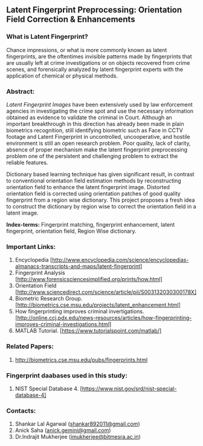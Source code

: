 ## Latent Fingerprint Preprocessing: Orientation Field Correction & Enhancements

### What is Latent Fingerprint?

Chance impressions, or what is more commonly known as latent fingerprints, are the oftentimes invisible patterns made by fingerprints that are usually left at crime investigations or on objects recovered from crime scenes, and forensically analyzed by latent fingerprint experts with the application of chemical or physical methods.

### Abstract:

_Latent Fingerprint Images_ have been extensively used by law enforcement agencies in investigating the crime spot and use the necessary information obtained as evidence to validate the criminal in Court. Although an important breakthrough in this direction has already been made in plain biometrics recognition, still identifying biometric such as Face in CCTV footage and Latent Fingerprint in uncontrolled, uncooperative, and hostile environment is still an open research problem. Poor quality, lack of clarity, absence of proper mechanism make the latent fingerprint preprocessing problem one of the persistent and challenging problem to extract the reliable features. 

Dictionary based learning technique has given significant result, in contrast to conventional orientation field estimation methods by reconstructing orientation field to enhance the latent fingerprint image. Distorted orientation field is corrected using orientation patches of good quality fingerprint from a region wise dictionary. This project proposes a fresh idea to construct the dictionary by region wise to correct the orientation field in a latent image.

**Index-terms:** Fingerprint matching, fingerprint enhancement, latent fingerprint, orientation field, Region Wise dictionary.

### Important Links:

1. Encyclopedia [http://www.encyclopedia.com/science/encyclopedias-almanacs-transcripts-and-maps/latent-fingerprint]
2. Fingerprint Analysis [http://www.forensicsciencesimplified.org/prints/how.html]
3. Orientation Field [http://www.sciencedirect.com/science/article/pii/S003132030300178X]
4. Biometric Research Group. [http://biometrics.cse.msu.edu/projects/latent_enhancement.html] 
5. How fingerprinting improves criminal invertigations. [http://online.ccj.pdx.edu/news-resources/articles/how-fingerprinting-improves-criminal-investigations.html]
6. MATLAB Tutorial. [https://www.tutorialspoint.com/matlab/]

### Related Papers: 

1. http://biometrics.cse.msu.edu/pubs/fingerprints.html

### Fingerprint daabases used in this study:

1. NIST Special Database 4. [https://www.nist.gov/srd/nist-special-database-4]

### Contacts:

1. Shankar Lal Agarwal (shankar892011@gmail.com)
2. Anick Saha (anick.gemini@gmail.com)
3. Dr.Indrajit Mukherjee (imukherjee@bitmesra.ac.in)
